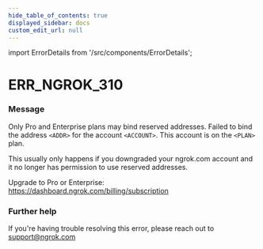 ```yaml
---
hide_table_of_contents: true
displayed_sidebar: docs
custom_edit_url: null
---
```


import ErrorDetails from '/src/components/ErrorDetails';

# ERR_NGROK_310

### Message
Only Pro and Enterprise plans may bind reserved addresses.
Failed to bind the address `<ADDR>` for the account `<ACCOUNT>`.
This account is on the `<PLAN>` plan.

This usually only happens if you downgraded your ngrok.com account and it no
longer has permission to use reserved addresses.

Upgrade to Pro or Enterprise: https://dashboard.ngrok.com/billing/subscription

### Further help
If you're having trouble resolving this error, please reach out to [support@ngrok.com](mailto:support@ngrok.com?subject=Help%20with%20ERR_NGROK_310)

<ErrorDetails error='err_ngrok_310' />
